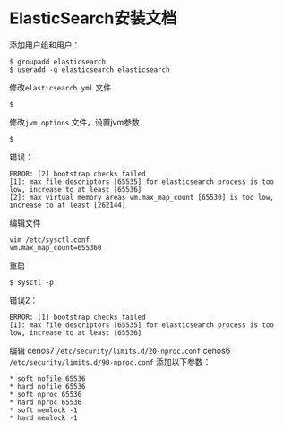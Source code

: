 # ElasticSearch安装文档

添加用户组和用户：
```
$ groupadd elasticsearch
$ useradd -g elasticsearch elasticsearch
```
修改`elasticsearch.yml` 文件
```
$ 
```
修改`jvm.options` 文件，设置jvm参数
```
$ 
```
错误：
```
ERROR: [2] bootstrap checks failed
[1]: max file descriptors [65535] for elasticsearch process is too low, increase to at least [65536]
[2]: max virtual memory areas vm.max_map_count [65530] is too low, increase to at least [262144]
```
编辑文件
```
vim /etc/sysctl.conf 
vm.max_map_count=655360
```

重启
```
$ sysctl -p
```
错误2：
```
ERROR: [1] bootstrap checks failed
[1]: max file descriptors [65535] for elasticsearch process is too low, increase to at least [65536]
```
编辑
cenos7
`/etc/security/limits.d/20-nproc.conf`
cenos6
`/etc/security/limits.d/90-nproc.conf`
添加以下参数：

```
* soft nofile 65536
* hard nofile 65536
* soft nproc 65536
* hard nproc 65536
* soft memlock -1
* hard memlock -1
```










